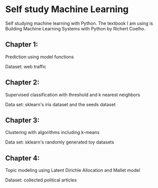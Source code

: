 # Self study Machine Learning

Self studying machine learning with Python.
The textbook I am using is Building Machine Learning Systems with Python by Richert Coelho.

## Chapter 1:

Prediction using model functions

Dataset: web traffic

## Chapter 2:

Supervised classification with threshold and k nearest neighbors

Data set: sklearn's iris dataset and the seeds dataset

## Chapter 3:

Clustering with algorithms including k-means

Data set: sklearn's randomly generated toy datasets

## Chapter 4:

Topic modeling using Latent Dirichle Allocation and Mallet model

Dataset: collected political articles
